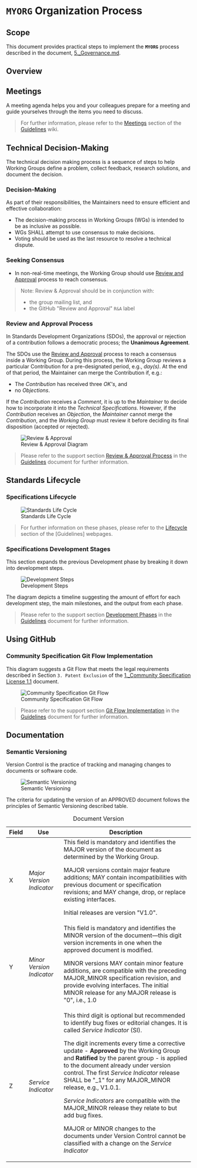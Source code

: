 # `MYORG` Organization Process

## Scope

This document provides practical steps to implement the **`MYORG`** process described in the document, [5._Governance.md](https://github.com/CommunitySpecification/Community_Specification/blob/V1.1/5._Governance.md).

## Overview


## Meetings
A meeting agenda helps you and your colleagues prepare for a meeting and guide yourselves through the items you need to discuss.

> For further information, please refer to the [Meetings]() section of the [Guidelines]() wiki.


## Technical Decision-Making
The technical decision making process is a sequence of steps to help Working Groups define a problem, collect feedback, research solutions, and document the decision.

### Decision-Making
As part of their responsibilities, the Maintainers need to ensure efficient and effective collaboration:
* The decision-making process in Working Groups (WGs) is intended to be as inclusive as possible. 
* WGs SHALL attempt to use consensus to make decisions. 
* Voting should be used as the last resource to resolve a technical dispute.


### Seeking Consensus

* In non-real-time meetings, the Working Group should use [Review and Approval](#review-and-approval) process to reach consensus.

> Note: Review & Approval should be in conjunction with:
> * the group mailing list, and
> * the GitHub "Review and Approval" `R&A` label

### Review and Approval Process

In Standards Development Organizations (SDOs), the approval or rejection of a contribution follows a democratic process; the **Unanimous Agreement**. 

The SDOs use the [Review and Approval](#review-and-approval) process to reach a consensus inside a  Working Group. During this process, the Working Group reviews a particular Contribution for a pre-designated period, e.g., *day(s)*. At the end of that period, the Maintainer can merge the Contribution if, e.g.:
* The *Contribution* has received three *OK's*, and 
* no *Objections*. 

If the *Contribution* receives a *Comment*, it is up to the *Maintainer* to decide how to incorporate it into the *Technical Specifications*. However, if the *Contribution* receives an *Objection*, the *Maintainer* cannot merge the *Contribution*, and the *Working Group* must review it before deciding its final disposition (accepted or rejected). 

<figure class="text-center">
      <img src="images/ReviewApproval.drawio.svg" alt="Review & Approval">
      <figcaption>Review & Approval Diagram</figcaption>
</figure>

> Please refer to the support section [Review & Approval Process]() in the [Guidelines]() document for further information.


## Standards Lifecycle
### Specifications Lifecycle

<figure class="text-center">
      <img src="images/process-standards-lifecycle.drawio.svg" alt="Standards Life Cycle">
      <figcaption>Standards Life Cycle</figcaption>
</figure>

> For further information on these phases, please refer to the [Lifecycle]() section of the [Guidelines] webpages. 



### Specifications Development Stages

This section expands the previous Development phase by breaking it down into development steps.

<figure class="text-center">
      <img src="images/development.drawio.svg" alt="Development Steps">
      <figcaption>Development Steps</figcaption>
</figure>

The diagram depicts a timeline suggesting the amount of effort for each development step, the main milestones, and the output from each phase.

> Please refer to the support section [Development Phases]() in the [Guidelines]() document for further information.

## Using GitHub
### Community Specification Git Flow Implementation
This diagram suggests a Git Flow that meets the legal requirements described in Section `3. Patent Exclusion` of the [1._Community Specification License 1.1](https://github.com/CommunitySpecification/Community_Specification/blob/V1.1/1._Community_Specification_License-v1.md) document.

<figure class="text-center">
      <img src="images/jdf-flow-2.drawio.svg" alt="Community Specification Git Flow">
      <figcaption>Community Specification Git Flow</figcaption>
</figure>

> Please refer to the support section [Git Flow Implementation]() in the [Guidelines]() document for further information.

## Documentation
### Semantic Versioning
Version Control is the practice of tracking and managing changes to documents or software code.

<figure class="text-center">
      <img src="images/SemanticVersioning.drawio.svg" alt="Semantic Versioning">
      <figcaption>Semantic Versioning</figcaption>
</figure>

The criteria for updating the version of an APPROVED document follows the principles of Semantic Versioning described table.

<table>
  <caption>Document Version</caption>
  <thead>
    <tr>
      <th>Field</th>
      <th>Use</th>
      <th>Description</th>
    </tr>
  </thead>
  <tbody>
  <tr>
    <td>X</td>
    <td><i>Major Version Indicator</i></td>
    <td>This field is mandatory and identifies the MAJOR version of the document as determined by the Working Group.

 MAJOR versions contain major feature additions; MAY contain incompatibilities with previous document or specification revisions; and MAY change, drop, or replace existing interfaces. 
 
 Initial releases are version "V1.0".
    </td>
  </tr>
  <tr>
    <td>Y</td>
    <td><i>Minor Version Indicator</i></td>
    <td>This field is mandatory and identifies the MINOR version of the document—this digit version increments in one when the approved document is modified.

MINOR versions MAY contain minor feature additions, are compatible with the preceding MAJOR_MINOR specification revision, and provide evolving interfaces. The initial MINOR release for any MAJOR release is "0", i.e., 1.0</td>
   </tr>
   <tr>
    <td>Z</td>
    <td><i>Service Indicator</i></td>
    <td>This third digit is optional but recommended to identify bug fixes or editorial changes. It is called <i>Service Indicator</i> (SI). 

The digit increments every time a corrective update - <strong>Approved</strong> by the Working Group and <strong>Ratified</strong> by the parent group - is applied to the document already under version control.
 The first <i>Service Indicator</i> release SHALL be "_1" for any MAJOR_MINOR release, e.g., V1.0.1.

<i>Service Indicators</i> are compatible with the MAJOR_MINOR release they relate to but add bug fixes. 

MAJOR or MINOR changes to the documents under Version Control cannot be classified with a change on the <i>Service Indicator</i>
    </td>
  </tr>
  </tbody>
</table>